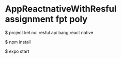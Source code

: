 # AppReactnativeWithResful assignment fpt poly
$ project ket noi resful api bang react native 

$ npm install

$ expo start

